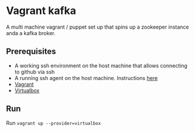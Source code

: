 # Vagrant kafka
A multi machine vagrant / puppet set up that spins up a zookeeper instance
anda a kafka broker.

## Prerequisites
- A working ssh environment on the host machine that allows connecting
  to github via ssh
- A running ssh agent on the host machine. Instructions
  [here](https://gist.github.com/ahawthorne/1691514)
- [Vagrant](https://www.vagrantup.com/downloads.html)
- [Virtualbox](https://www.virtualbox.org/wiki/Downloads)

## Run
Run `vagrant up --provider=virtualbox`
